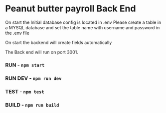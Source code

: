 # Peanut butter payroll Back End

On start the Initial database config is located in .env
Please create a table in a MYSQL database and set the table name with username and password in the .env file

On start the backend will create fields automatically

The Back end will run on port 3001.

### RUN - `npm start`
### RUN DEV - `npm run dev`
### TEST - `npm test`
### BUILD - `npm run build`
